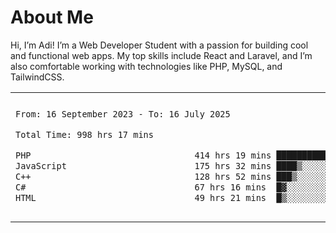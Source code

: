 <table border="0">
 <h1>About Me</h1>
 <p> Hi, I’m Adi! I’m a Web Developer Student with a passion for building cool and functional web apps. My top skills include React and Laravel, and I’m also comfortable working with technologies like PHP, MySQL, and TailwindCSS.


 <tr>
  <td>
  
 
 <!--START_SECTION:waka-->

```txt
From: 16 September 2023 - To: 16 July 2025

Total Time: 998 hrs 17 mins

PHP                                414 hrs 19 mins ██████████▒░░░░░░░░░░░░░░   41.06 %
JavaScript                         175 hrs 32 mins ████▒░░░░░░░░░░░░░░░░░░░░   17.40 %
C++                                128 hrs 52 mins ███▒░░░░░░░░░░░░░░░░░░░░░   12.77 %
C#                                 67 hrs 16 mins  █▓░░░░░░░░░░░░░░░░░░░░░░░   06.67 %
HTML                               49 hrs 21 mins  █▒░░░░░░░░░░░░░░░░░░░░░░░   04.89 %
```

<!--END_SECTION:waka-->
  </td>
    <td>
   <div align="start">
        <a href="https://open.spotify.com/user/dxso20he52f5d4ti73duavf95">
        <img width="200px" src="https://spotify-github-profile.kittinanx.com/api/view.svg?uid=dxso20he52f5d4ti73duavf95&cover_image=true&theme=default&show_offline=false&background_color=121212&interchange=false" alt="Spotify Now Playing">
    </a>
</div> 

  </td>
 </tr>

</table>





